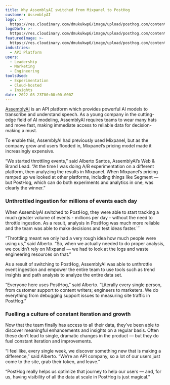 ```yaml
---
title: Why AssemblyAI switched from Mixpanel to PostHog
customer: AssemblyAI
logo: >-
  https://res.cloudinary.com/dmukukwp6/image/upload/posthog.com/contents/images/customers/assemblyai/logo.svg
logoDark: >-
  https://res.cloudinary.com/dmukukwp6/image/upload/posthog.com/contents/images/customers/assemblyai/logo_dark.svg
featuredImage: >-
  https://res.cloudinary.com/dmukukwp6/image/upload/posthog.com/contents/images/customers/assemblyai/featured.png
industries:
  - API Platform
users:
  - Leadership
  - Marketing
  - Engineering
toolsUsed:
  - Experimentation
  - Cloud-hosted
  - Insights
date: 2022-03-23T00:00:00.000Z
---
```


[AssemblyAI](https://www.assemblyai.com/?utm_source=posthog&utm_campaign=case_study) is an API platform which provides powerful AI models to transcribe and understand speech. As a young company in the cutting-edge field of AI modeling, AssemblyAI requires teams to wear many hats and move fast, making immediate access to reliable data for decision-making a must.

To enable this, AssemblyAI had previously used Mixpanel, but as the company grew and users flooded in, Mixpanel’s pricing model made it increasingly expensive. 

“We started throttling events,” said Alberto Santos, AssemblyAI’s Web & Brand Lead. “At the time I was doing A/B experimentation on a different platform, then analyzing the results in Mixpanel. When Mixpanel’s pricing ramped up we looked at other platforms, including things like Segment — but PostHog, which can do both experiments and analytics in one, was clearly the winner.”

### Unthrottled ingestion for millions of events each day

When AssemblyAI switched to PostHog, they were able to start tracking a much greater volume of events - millions per day - without the need to throttle ingestion. As a result, analysis in PostHog was much more reliable and the team was able to make decisions and test ideas faster.```


<BorderWrapper>
<Quote
    imageSource="/images/customers/alberto.jpg"
    size="md"
    name="Alberto Santos"
    title="Web & Brand Lead, AssemblyAI"
    quote={`“PostHog helps us debug support issues, because we push errors to PostHog as events. It may not be exactly what PostHog was intended for, but it is really useful and shows how adaptable PostHog is.”`}
/>
</BorderWrapper>

“Throttling meant we only had a very rough idea how much people were using us,” said Alberto. “So, when we actually needed to do proper analysis, we couldn’t rely on Mixpanel — we had to look at the logs and waste engineering resources on that.”

As a result of switching to PostHog, AssemblyAI was able to unthrottle event ingestion and empower the entire team to use tools such as trend insights and path analysis to analyze the entire data set. 

“Everyone here uses PostHog,” said Alberto. “Literally every single person, from customer support to content writers; engineers to marketers. We do everything from debugging support issues to measuring site traffic in PostHog.”

<BorderWrapper>
<Quote
    imageSource="/images/customers/alberto.jpg"
    size="md"
    name="Alberto Santos"
    title="Web & Brand Lead, AssemblyAI"
    quote={`“Finally having a full view of what users do has helped us so much. It’s helped us improve conversion, improve our support, and optimize the user journey through the platform.”`}
/>
</BorderWrapper>

### Fuelling a culture of constant iteration and growth

Now that the team finally has access to all their data, they’ve been able to discover meaningful enhancements and insights on a regular basis. Often these don’t lead to single, dramatic changes in the product — but they do fuel constant iteration and improvements. 

“I feel like, every single week, we discover something new that is making a difference,” said Alberto. “We’re an API company, so a lot of our users just come to the site, grab their token, and leave.”

“PostHog really helps us optimize that journey to help our users — and, for us, having visibility of all the data at scale in PostHog is just magical.”
